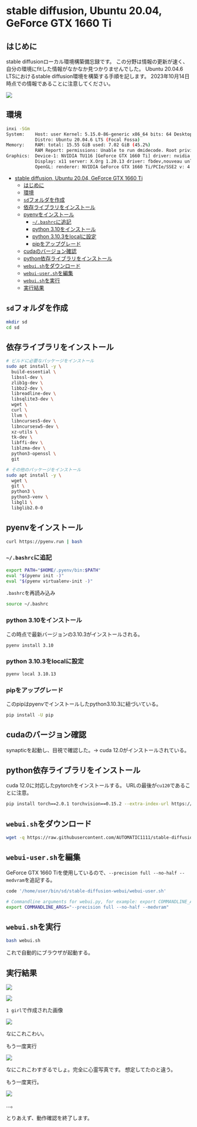 # stable diffusion, Ubuntu 20.04, GeForce GTX 1660 Ti

## はじめに
stable diffusionローカル環境構築備忘録です。
この分野は情報の更新が速く、自分の環境にfitした情報がなかなか見つかりませんでした。
Ubuntu 20.04.6 LTSにおけるstable diffusion環境を構築する手順を記します。
2023年10月14日時点での情報であることに注意してください。

![](assets/eye_catch.png)

## 環境
```bash
inxi -SGm
System:    Host: user Kernel: 5.15.0-86-generic x86_64 bits: 64 Desktop: Gnome 3.36.9 
           Distro: Ubuntu 20.04.6 LTS (Focal Fossa) 
Memory:    RAM: total: 15.55 GiB used: 7.02 GiB (45.2%) 
           RAM Report: permissions: Unable to run dmidecode. Root privileges required. 
Graphics:  Device-1: NVIDIA TU116 [GeForce GTX 1660 Ti] driver: nvidia v: 525.85.12 
           Display: x11 server: X.Org 1.20.13 driver: fbdev,nouveau unloaded: modesetting,vesa resolution: 2560x1440~60Hz 
           OpenGL: renderer: NVIDIA GeForce GTX 1660 Ti/PCIe/SSE2 v: 4.6.0 NVIDIA 525.85.12 
```

- [stable diffusion, Ubuntu 20.04, GeForce GTX 1660 Ti](#stable-diffusion-ubuntu-2004-geforce-gtx-1660-ti)
  - [はじめに](#はじめに)
  - [環境](#環境)
  - [`sd`フォルダを作成](#sdフォルダを作成)
  - [依存ライブラリをインストール](#依存ライブラリをインストール)
  - [pyenvをインストール](#pyenvをインストール)
    - [`~/.bashrc`に追記](#bashrcに追記)
    - [python 3.10をインストール](#python-310をインストール)
    - [python 3.10.3をlocalに設定](#python-3103をlocalに設定)
    - [pipをアップグレード](#pipをアップグレード)
  - [cudaのバージョン確認](#cudaのバージョン確認)
  - [python依存ライブラリをインストール](#python依存ライブラリをインストール)
  - [`webui.sh`をダウンロード](#webuishをダウンロード)
  - [`webui-user.sh`を編集](#webui-usershを編集)
  - [`webui.sh`を実行](#webuishを実行)
  - [実行結果](#実行結果)


## `sd`フォルダを作成
```bash
mkdir sd
cd sd
```

## 依存ライブラリをインストール
```bash
# ビルドに必要なパッケージをインストール
sudo apt install -y \
  build-essential \
  libssl-dev \
  zlib1g-dev \
  libbz2-dev \
  libreadline-dev \
  libsqlite3-dev \
  wget \
  curl \
  llvm \
  libncurses5-dev \
  libncursesw5-dev \
  xz-utils \
  tk-dev \
  libffi-dev \
  liblzma-dev \
  python3-openssl \
  git

# その他のパッケージをインストール
sudo apt install -y \
  wget \
  git \
  python3 \
  python3-venv \
  libgl1 \
  libglib2.0-0

```

## pyenvをインストール
```bash
curl https://pyenv.run | bash
```

### `~/.bashrc`に追記
```bash
export PATH="$HOME/.pyenv/bin:$PATH"
eval "$(pyenv init -)"
eval "$(pyenv virtualenv-init -)"
```
`.bashrc`を再読み込み
```bash
source ~/.bashrc
```

### python 3.10をインストール
この時点で最新バージョンの3.10.3がインストールされる。
```bash
pyenv install 3.10
```

### python 3.10.3をlocalに設定
```bash
pyenv local 3.10.13
```

### pipをアップグレード
このpipはpyenvでインストールしたpython3.10.3に紐づいている。
```bash
pip install -U pip
```

## cudaのバージョン確認
synapticを起動し、目視で確認した。→ cuda 12.0がインストールされている。

## python依存ライブラリをインストール
cuda 12.0に対応したpytorchをインストールする。
URLの最後が`cu120`であることに注意。
```bash
pip install torch==2.0.1 torchvision==0.15.2 --extra-index-url https://download.pytorch.org/whl/cu120
```

## `webui.sh`をダウンロード
```bash
wget -q https://raw.githubusercontent.com/AUTOMATIC1111/stable-diffusion-webui/master/webui.sh
```

## `webui-user.sh`を編集
GeForce GTX 1660 Tiを使用しているので、`--precision full --no-half --medvram`を追記する。
```bash
code '/home/user/bin/sd/stable-diffusion-webui/webui-user.sh'
```
```bash
# Commandline arguments for webui.py, for example: export COMMANDLINE_ARGS="--medvram --opt-split-attention"
export COMMANDLINE_ARGS="--precision full --no-half --medvram"
```

## `webui.sh`を実行
```bash
bash webui.sh
```
これで自動的にブラウザが起動する。

## 実行結果


![](assets/2023-10-14-12-08-19.png)

![](assets/2023-10-14-12-14-04.png)

`1 girl`で作成された画像

![](assets/2023-10-14-12-15-58.png)

なにこれこわい。

もう一度実行

![](assets/2023-10-14-12-26-27.png)

なにこれこわすぎるでしょ。完全に心霊写真です。
想定してたのと違う。

もう一度実行。

![](assets/2023-10-14-12-28-22.png)

…。

とりあえず、動作確認を終了します。
